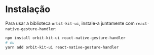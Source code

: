 # Instalação

Para usar a biblioteca `orbit-kit-ui`, instale-a juntamente com `react-native-gesture-handler`:

```bash
npm install orbit-kit-ui react-native-gesture-handler
# ou
yarn add orbit-kit-ui react-native-gesture-handler
